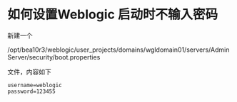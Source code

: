 # 如何设置Weblogic 启动时不输入密码  

新建一个 

/opt/bea10r3/weblogic/user_projects/domains/wgldomain01/servers/AdminServer/security/boot.properties 

文件，内容如下
```
username=weblogic
password=123455
```
